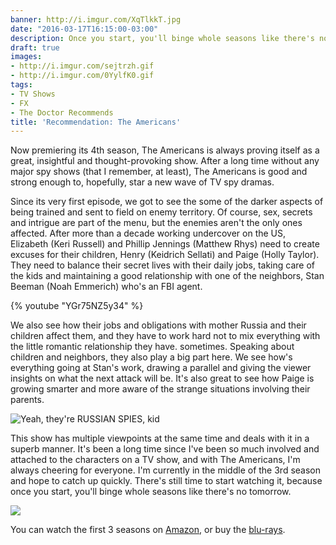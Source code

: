 ```yaml
---
banner: http://i.imgur.com/XqTlkkT.jpg
date: "2016-03-17T16:15:00-03:00"
description: Once you start, you'll binge whole seasons like there's no tomorrow.
draft: true
images:
- http://i.imgur.com/sejtrzh.gif
- http://i.imgur.com/0YylfK0.gif
tags:
- TV Shows
- FX
- The Doctor Recommends
title: 'Recommendation: The Americans'
---
```


Now premiering its 4th season, The Americans is always proving itself as a great, insightful and thought-provoking show. 
After a long time without any major spy shows (that I remember, at least), The Americans is good and strong enough to,
 hopefully, star a new wave of TV spy dramas.

<!--more-->

Since its very first episode, we got to see the some of the darker aspects of being trained and sent to field on enemy territory. 
Of course, sex, secrets and intrigue are part of the menu, but the enemies aren't the only ones affected. 
After more than a decade working undercover on the US, 
Elizabeth (Keri Russell) and Phillip Jennings (Matthew Rhys) need to create excuses for their children, 
Henry (Keidrich Sellati) and Paige (Holly Taylor). 
They need to balance their secret lives with their daily jobs, 
taking care of the kids and maintaining a good relationship with one of the neighbors, Stan Beeman (Noah Emmerich) who's an FBI agent.

{% youtube "YGr75NZ5y34" %}

We also see how their jobs and obligations with mother Russia and their children affect them, 
and they have to work hard not to mix everything with the little romantic relationship they have. sometimes. 
Speaking about children and neighbors, they also play a big part here. 
We see how's everything going at Stan's work, drawing a parallel and giving the viewer insights on what the next attack will be. 
It's also great to see how Paige is growing smarter and more aware of the strange situations involving their parents.

![Yeah, they're RUSSIAN SPIES, kid](http://i.imgur.com/sejtrzh.gif)

This show has multiple viewpoints at the same time and deals with it in a superb manner. 
It's been a long time since I've been so much involved and attached to the characters on a TV show, and with The Americans, 
I'm always cheering for everyone. I'm currently in the middle of the 3rd season and hope to catch up quickly. 
There's still time to start watching it, because once you start, you'll binge whole seasons like there's no tomorrow.

![](http://i.imgur.com/0YylfK0.gif)

You can watch the first 3 seasons on [Amazon](http://amzn.to/1RnfKuh), or buy the [blu-rays](http://amzn.to/1UjzhMv).
